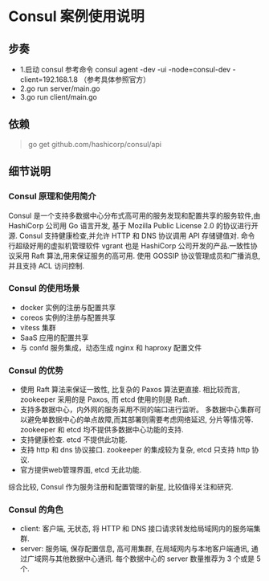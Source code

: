 Consul 案例使用说明
==============

## 步奏
* 1.启动 consul  参考命令 consul agent -dev -ui -node=consul-dev -client=192.168.1.8 （参考具体参照官方）
* 2.go run server/main.go
* 3.go run client/main.go

## 依赖
> go get github.com/hashicorp/consul/api

## 细节说明
### Consul 原理和使用简介
Consul 是一个支持多数据中心分布式高可用的服务发现和配置共享的服务软件,由 HashiCorp 公司用 Go 语言开发, 基于 Mozilla Public License 2.0 的协议进行开源. Consul 支持健康检查,并允许 HTTP 和 DNS 协议调用 API 存储键值对.
命令行超级好用的虚拟机管理软件 vgrant 也是 HashiCorp 公司开发的产品.一致性协议采用 Raft 算法,用来保证服务的高可用. 使用 GOSSIP 协议管理成员和广播消息, 并且支持 ACL 访问控制.

### Consul 的使用场景
- docker 实例的注册与配置共享
- coreos 实例的注册与配置共享
- vitess 集群
- SaaS 应用的配置共享
- 与 confd 服务集成，动态生成 nginx 和 haproxy 配置文件

### Consul 的优势
- 使用 Raft 算法来保证一致性, 比复杂的 Paxos 算法更直接. 相比较而言, zookeeper 采用的是 Paxos, 而 etcd 使用的则是 Raft.
- 支持多数据中心，内外网的服务采用不同的端口进行监听。 多数据中心集群可以避免单数据中心的单点故障,而其部署则需要考虑网络延迟, 分片等情况等. zookeeper 和 etcd 均不提供多数据中心功能的支持.
- 支持健康检查. etcd 不提供此功能.
- 支持 http 和 dns 协议接口. zookeeper 的集成较为复杂, etcd 只支持 http 协议.
- 官方提供web管理界面, etcd 无此功能.

综合比较, Consul 作为服务注册和配置管理的新星, 比较值得关注和研究.

### Consul 的角色
- client: 客户端, 无状态, 将 HTTP 和 DNS 接口请求转发给局域网内的服务端集群.
- server: 服务端, 保存配置信息, 高可用集群, 在局域网内与本地客户端通讯, 通过广域网与其他数据中心通讯. 每个数据中心的 server 数量推荐为 3 个或是 5 个.